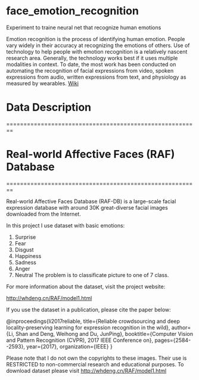 # face_emotion_recognition
Experiment to traine neural net that recognize human emotions

Emotion recognition is the process of identifying human emotion. People vary widely in their accuracy at recognizing the emotions of others. Use of technology to help people with emotion recognition is a relatively nascent research area. Generally, the technology works best if it uses multiple modalities in context. To date, the most work has been conducted on automating the recognition of facial expressions from video, spoken expressions from audio, written expressions from text, and physiology as measured by wearables. [Wiki](https://en.wikipedia.org/wiki/Emotion_recognition)

# Data Description
========================================================
# Real-world Affective Faces (RAF) Database
========================================================

Real-world Affective Faces Database (RAF-DB) is a large-scale facial expression database with around 30K great-diverse facial images downloaded from the Internet.

In this project I use dataset with basic emotions:
1. Surprise
2. Fear
3. Disgust
4. Happiness
5. Sadness
6. Anger
7. Neutral
The problem is to classificate picture to one of 7 class.


For more information about the dataset, visit the project website:

  http://whdeng.cn/RAF/model1.html

If you use the dataset in a publication, please cite the paper below:

@inproceedings{li2017reliable,
  title={Reliable crowdsourcing and deep locality-preserving learning for expression recognition in the wild},
  author={Li, Shan and Deng, Weihong and Du, JunPing},
  booktitle={Computer Vision and Pattern Recognition (CVPR), 2017 IEEE Conference on},
  pages={2584--2593},
  year={2017},
  organization={IEEE}
}

Please note that I do not own the copyrights to these images. Their use is RESTRICTED to non-commercial research and educational purposes.
To download dataset please visit http://whdeng.cn/RAF/model1.html
